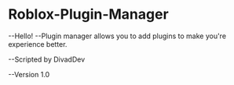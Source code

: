 # Roblox-Plugin-Manager
--Hello!
--Plugin manager allows you to add plugins to make you're experience better.

--Scripted by DivadDev

--Version 1.0

